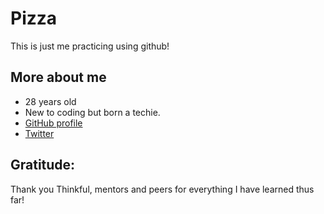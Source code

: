 # Pizza

This is just me practicing using github!

## More about me

* 28 years old
* New to coding but born a techie.
* [GitHub profile](https://github.com/jenna-chestnut)
* [Twitter](https://twitter.com/Jennabot5000)

## Gratitude:

Thank you Thinkful, mentors and peers for everything I have learned thus far!

